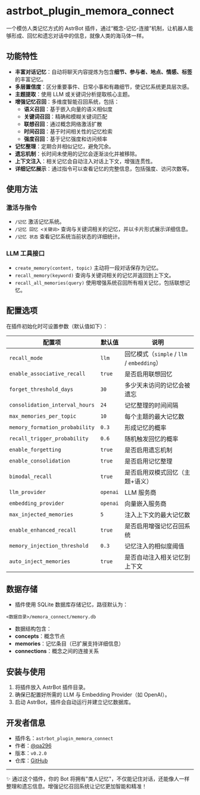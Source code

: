 # astrbot_plugin_memora_connect

一个模仿人类记忆方式的 AstrBot 插件，通过“概念-记忆-连接”机制，让机器人能够形成、回忆和遗忘对话中的信息，就像人类的海马体一样。

## 功能特性

- **丰富对话记忆**：自动将聊天内容提炼为包含**细节、参与者、地点、情感、标签**的丰富记忆。
- **多层置信度**：区分重要事件、日常小事和有趣细节，使记忆系统更具层次感。
- **主题提取**：使用 LLM 或关键词分析提取核心主题。
- **增强记忆召回**：多维度智能召回系统，包括：
  - **语义召回**：基于嵌入向量的语义相似度
  - **关键词召回**：精确和模糊关键词匹配
  - **联想召回**：通过概念网络激活扩散
  - **时间召回**：基于时间相关性的记忆检索
  - **强度召回**：基于记忆强度和访问频率
- **记忆整理**：定期合并相似记忆，避免冗余。
- **遗忘机制**：长时间未使用的记忆会逐渐淡化并被移除。
- **上下文注入**：相关记忆会自动注入对话上下文，增强连贯性。
- **详细记忆展示**：通过指令可以查看记忆的完整信息，包括强度、访问次数等。

## 使用方法

### 激活与指令
- `/记忆`
  激活记忆系统。
- `/记忆 回忆 <关键词>`
  查询与关键词相关的记忆，并以卡片形式展示详细信息。
- `/记忆 状态`
  查看记忆系统当前状态的详细统计。

### LLM 工具接口
- `create_memory(content, topic)`
  主动将一段对话保存为记忆。
- `recall_memory(keyword)`
  查询与关键词相关的记忆并返回到上下文。
- `recall_all_memories(query)`
  使用增强系统召回所有相关记忆，包括联想记忆。

## 配置选项

在插件初始化时可设置参数（默认值如下）：

| 配置项 | 默认值 | 说明 |
|--------|--------|------|
| `recall_mode` | `llm` | 回忆模式（`simple` / `llm` / `embedding`） |
| `enable_associative_recall` | `true` | 是否启用联想回忆 |
| `forget_threshold_days` | `30` | 多少天未访问的记忆会被遗忘 |
| `consolidation_interval_hours` | `24` | 记忆整理的时间间隔 |
| `max_memories_per_topic` | `10` | 每个主题的最大记忆数 |
| `memory_formation_probability` | `0.3` | 形成记忆的概率 |
| `recall_trigger_probability` | `0.6` | 随机触发回忆的概率 |
| `enable_forgetting` | `true` | 是否启用遗忘机制 |
| `enable_consolidation` | `true` | 是否启用记忆整理 |
| `bimodal_recall` | `true` | 是否启用双模式回忆（主题+语义） |
| `llm_provider` | `openai` | LLM 服务商 |
| `embedding_provider` | `openai` | 向量嵌入服务商 |
| `max_injected_memories` | `5` | 注入上下文的最大记忆数 |
| `enable_enhanced_recall` | `true` | 是否启用增强记忆召回系统 |
| `memory_injection_threshold` | `0.3` | 记忆注入的相似度阈值 |
| `auto_inject_memories` | `true` | 是否自动注入相关记忆到上下文 |

## 数据存储

- 插件使用 SQLite 数据库存储记忆，路径默认为：
```
<数据目录>/memora_connect/memory.db
```
- 数据结构包含：
- **concepts**：概念节点
- **memories**：记忆条目（已扩展支持详细信息）
- **connections**：概念之间的连接关系

## 安装与使用

1. 将插件放入 AstrBot 插件目录。
2. 确保已配置好所需的 LLM 与 Embedding Provider（如 OpenAI）。
3. 启动 AstrBot，插件会自动运行并建立记忆数据库。

## 开发者信息

- 插件名：`astrbot_plugin_memora_connect`
- 作者：[@qa296](https://github.com/qa296)
- 版本：`v0.2.0`
- 仓库：[GitHub](https://github.com/qa296/astrbot_plugin_memora_connect)

---

✨ 通过这个插件，你的 Bot 将拥有"类人记忆"，不仅能记住对话，还能像人一样整理和遗忘信息。增强记忆召回系统让记忆更加智能和精准！
